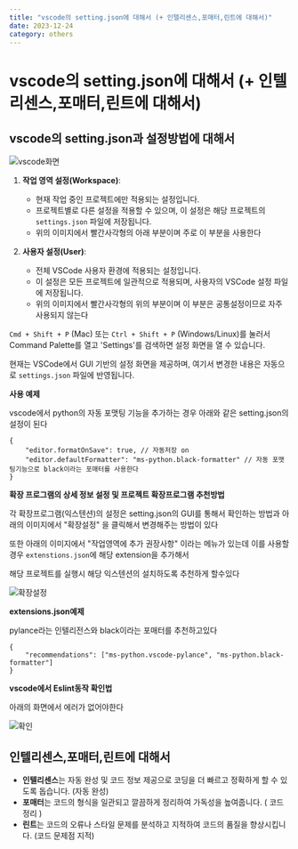 ```yaml
---
title: "vscode의 setting.json에 대해서 (+ 인텔리센스,포매터,린트에 대해서)"
date: 2023-12-24
category: others
---
```


# vscode의 setting.json에 대해서 (+ 인텔리센스,포매터,린트에 대해서)

## vscode의 setting.json과 설정방법에 대해서

![vscode화면](/storage/1703398397.jpg)

1. **작업 영역 설정(Workspace)**:

   * 현재 작업 중인 프로젝트에만 적용되는 설정입니다.
   * 프로젝트별로 다른 설정을 적용할 수 있으며, 이 설정은 해당 프로젝트의 `settings.json` 파일에 저장됩니다.
   * 위의 이미지에서 빨간사각형의 아래 부분이며 주로 이 부분을 사용한다
2. **사용자 설정(User)**:

   * 전체 VSCode 사용자 환경에 적용되는 설정입니다.
   * 이 설정은 모든 프로젝트에 일관적으로 적용되며, 사용자의 VSCode 설정 파일에 저장됩니다.
   * 위의 이미지에서 빨간사각형의 위의 부분이며 이 부분은 공통설정이므로 자주 사용되지 않는다

`Cmd + Shift + P` (Mac) 또는 `Ctrl + Shift + P` (Windows/Linux)를 눌러서 Command Palette를 열고 'Settings'를 검색하면 설정 화면을 열 수 있습니다.

현재는 VSCode에서 GUI 기반의 설정 화면을 제공하며, 여기서 변경한 내용은 자동으로 `settings.json` 파일에 반영됩니다.

**사용 예제**

vscode에서 python의 자동 포맷팅 기능을 추가하는 경우 아래와 같은 setting.json의 설정이 된다

```
{
    "editor.formatOnSave": true, // 자동저장 on
    "editor.defaultFormatter": "ms-python.black-formatter" // 자동 포맷팅기능으로 black이라는 포매터를 사용한다
}
```

**확장 프로그램의 상세 정보 설정 및 프로젝트 확장프로그램 추천방법**

각 확장프로그램(익스텐션)의 설정은 setting.json의 GUI를 통해서 확인하는 방법과 아래의 이미지에서 "확장설정" 을 클릭해서 변경해주는 방법이 있다

또한 아래의 이미지에서 "작업영역에 추가 권장사항" 이라는 메뉴가 있는데 이를 사용할 경우 `extenstions.json`에 해당 extension을 추가해서

해당 프로젝트를 실행시 해당 익스텐션의 설치하도록 추천하게 할수있다

![확장설정](/storage/1703398724.jpg)

**extensions.json예제**

pylance라는 인텔리전스와 black이라는 포매터를 추천하고있다

```
{
    "recommendations": ["ms-python.vscode-pylance", "ms-python.black-formatter"]
}
```

**vscode에서 Eslint동작 확인법**

아래의 화면에서 에러가 없어야한다

![확인](/storage/1706785578.png)

## 인텔리센스,포매터,린트에 대해서

* **인텔리센스**는 자동 완성 및 코드 정보 제공으로 코딩을 더 빠르고 정확하게 할 수 있도록 돕습니다. (자동 완성)
* **포매터**는 코드의 형식을 일관되고 깔끔하게 정리하여 가독성을 높여줍니다. ( 코드 정리 )
* **린트**는 코드의 오류나 스타일 문제를 분석하고 지적하여 코드의 품질을 향상시킵니다. (코드 문제점 지적)
